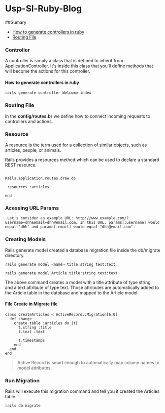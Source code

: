# Usp-Sl-Ruby-Blog

##Sumary
- [How to generate controllers in ruby]()
- [Routing File]()

### Controller

A controller is simply a class that is defined to inherit from ApplicationController. It's inside this class that you'll define methods that will become the actions for this controller.

#### How to generate controllers in ruby

```
rails generate controller Welcome index

```

### Routing File
In the **config/routes.br** we define how to connect incoming requests to controllers and actions.


### Resource
A resource is the term used for a collection of similar objects, such as articles, people, or animals.

Rails provides a resources method which can be used to declare a standard REST resource.

```

Rails.application.routes.draw do

 resources :articles

end

```

### Acessing URL Params

```
 Let's consider an example URL: http://www.example.com/?username=dhh&email=dhh@email.com. In this URL, params[:username] would equal "dhh" and params[:email] would equal "dhh@email.com".
```

### Creating Models 
Rails generate model created a database migration file inside the db/migrate directory.

``rails generate model <name> title:string text:text``

``rails generate model Article title:string text:text``

The above command creates a model with a title attribute of type string, and a text attribute of type text.
Those attributes are automatically added to the Article table in the database and mapped to the Article model.


#### File Create in Migrate file
```
class CreateArticles < ActiveRecord::Migration[6.0]
  def change
    create_table :articles do |t|
      t.string :title
      t.text :text
 
      t.timestamps
    end
  end
end
```

> Active Record is smart enough to automatically map column names to model attributes.

### Run Migration

Rails will execute this migration command and tell you it created the Articles table.

``rails db:migrate``
